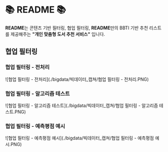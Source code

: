 # 📚 README 📚

**README**는 콘텐츠 기반 필터링, 협업 필터링, **README**만의 BBTI 기반 추천 리스트를 제공해주는 **"개인 맞춤형 도서 추천 서비스"** 입니다.

## 협업 필터링

### 협업 필터링 - 전처리
![협업 필터링 - 전처리](./bigdata/빅데이터_캡쳐/협업 필터링 - 전처리.PNG)

### 협업 필터링 - 알고리즘 테스트
![협업 필터링 - 알고리즘 테스트](./bigdata/빅데이터_캡쳐/협업 필터링 - 알고리즘 테스트.PNG)

### 협업 필터링 - 예측평점 예시
![협업 필터링 - 예측평점 예시](./bigdata/빅데이터_캡쳐/협업 필터링 - 예측평점 예시.PNG)